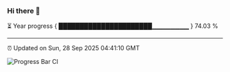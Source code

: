 ### Hi there 👋

⏳ Year progress { ██████████████████████▁▁▁▁▁▁▁▁ } 74.03 %

---

⏰ Updated on Sun, 28 Sep 2025 04:41:10 GMT

![Progress Bar CI](https://github.com/IshwaranRudhara/GIT-ACTION/workflows/Progress%20Bar%20CI/badge.svg)
